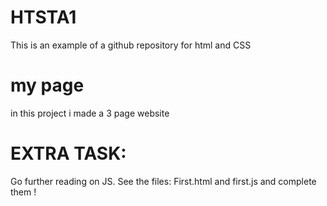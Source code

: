 # HTSTA1

This is an example of a github repository for html and CSS

# my page

in this project i made a 3 page website

# EXTRA TASK:

Go further reading on JS. See the files: First.html and first.js and complete them !